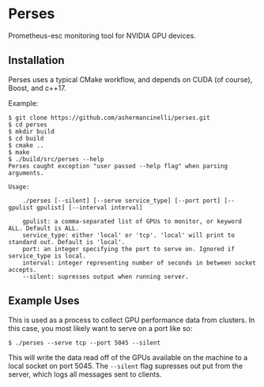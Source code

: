# Perses

Prometheus-esc monitoring tool for NVIDIA GPU devices.

## Installation

Perses uses a typical CMake workflow, and depends on CUDA (of course), Boost, and c++17.

Example:

```console
$ git clone https://github.com/ashermancinelli/perses.git
$ cd perses
$ mkdir build
$ cd build
$ cmake ..
$ make
$ ./build/src/perses --help
Perses caught exception "user passed --help flag" when parsing arguments.

Usage:

	./perses [--silent] [--serve service_type] [--port port] [--gpulist gpulist] [--interval interval]

	gpulist: a comma-separated list of GPUs to monitor, or keyword ALL. Default is ALL.
	service_type: either 'local' or 'tcp'. 'local' will print to standard out. Default is 'local'.
	port: an integer specifying the port to serve on. Ignored if service_type is local.
	interval: integer representing number of seconds in between socket accepts.
	--silent: supresses output when running server.
```

## Example Uses

This is used as a process to collect GPU performance data from clusters. In this case, you most likely want to serve on a port like so:

```console
$ ./perses --serve tcp --port 5045 --silent
```

This will write the data read off of the GPUs available on the machine to a local socket on port 5045.
The `--silent` flag supresses out put from the server, which logs all messages sent to clients.


